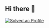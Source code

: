 ## Hi there 👋

[![Solved.ac Profile](http://mazassumnida.wtf/api/v2/generate_badge?boj=jinlee0310)](https://solved.ac/jinlee0310/)
<!--
**jinlee0310/jinlee0310** is a ✨ _special_ ✨ repository because its `README.md` (this file) appears on your GitHub profile.

Here are some ideas to get you started:

- 🔭 I’m currently working on ...
- 🌱 I’m currently learning ...
- 👯 I’m looking to collaborate on ...
- 🤔 I’m looking for help with ...
- 💬 Ask me about ...
- 📫 How to reach me: ...
- 😄 Pronouns: ...
- ⚡ Fun fact: ...
-->
